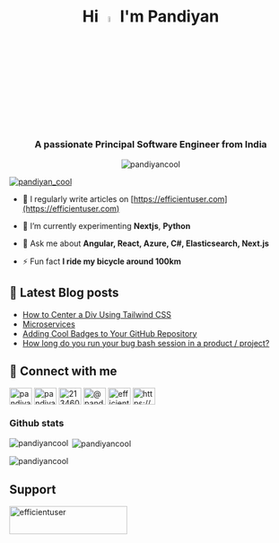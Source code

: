 <h1 align="center">Hi <img src="https://media.giphy.com/media/hvRJCLFzcasrR4ia7z/giphy.gif" width="5%"> I'm Pandiyan</h1>
<h3 align="center">A passionate Principal Software Engineer from India</h3>

<p align="center"> <img src="https://komarev.com/ghpvc/?username=pandiyancool&label=Profile%20views&color=0e75b6&style=flat" alt="pandiyancool" /> </p>


<p align="left"> <a href="https://twitter.com/pandiyan_cool" target="blank"><img src="https://img.shields.io/twitter/follow/pandiyan_cool?logo=twitter&style=for-the-badge" alt="pandiyan_cool" /></a> </p>

- 📝 I regularly write articles on [https://efficientuser.com](https://efficientuser.com)

- 🌱 I’m currently experimenting **Nextjs**, **Python**

- 💬 Ask me about **Angular, React, Azure, C#, Elasticsearch, Next.js**

- ⚡ Fun fact **I ride my bicycle around 100km**

## 📕 Latest Blog posts
<!-- BLOG-POST-LIST:START -->
- [How to Center a Div Using Tailwind CSS](https://efficientuser.com/2024/07/29/how-to-center-a-div-using-tailwind-css/)
- [Microservices](https://dev.to/pandiyancool/microservices-2den)
- [Adding Cool Badges to Your GitHub Repository](https://dev.to/pandiyancool/adding-cool-badges-to-your-github-repository-4f32)
- [How long do you run your bug bash session in a product / project?](https://dev.to/pandiyancool/how-long-do-you-run-your-bug-bash-session-in-a-product-project-22mn)
<!-- BLOG-POST-LIST:END -->

##  📧 Connect with me
<p align="left">
<a href="https://dev.to/pandiyancool" target="blank"><img align="center" src="https://raw.githubusercontent.com/rahuldkjain/github-profile-readme-generator/master/src/images/icons/Social/devto.svg" alt="pandiyancool" height="30" width="40" /></a>
<a href="https://twitter.com/pandiyan_cool" target="blank"><img align="center" src="https://raw.githubusercontent.com/rahuldkjain/github-profile-readme-generator/master/src/images/icons/Social/twitter.svg" alt="pandiyan_cool" height="30" width="40" /></a>
<a href="https://stackoverflow.com/users/2134604" target="blank"><img align="center" src="https://raw.githubusercontent.com/rahuldkjain/github-profile-readme-generator/master/src/images/icons/Social/stack-overflow.svg" alt="2134604" height="30" width="40" /></a>
<a href="https://medium.com/@pandiyan_cool" target="blank"><img align="center" src="https://raw.githubusercontent.com/rahuldkjain/github-profile-readme-generator/master/src/images/icons/Social/medium.svg" alt="@pandiyan_cool" height="30" width="40" /></a>
<a href="https://www.youtube.com/c/efficientuser" target="blank"><img align="center" src="https://raw.githubusercontent.com/rahuldkjain/github-profile-readme-generator/master/src/images/icons/Social/youtube.svg" alt="efficientuser" height="30" width="40" /></a>
<a href="https://efficientuser.com/feed/" target="blank"><img align="center" src="https://raw.githubusercontent.com/rahuldkjain/github-profile-readme-generator/master/src/images/icons/Social/rss.svg" alt="https://efficientuser.com/feed/" height="30" width="40" /></a>
</p>

### Github stats
<p><img align="left" src="https://github-readme-stats.vercel.app/api/top-langs?username=pandiyancool&show_icons=true&locale=en&layout=compact" alt="pandiyancool" /></p>

<p>&nbsp;<img align="center" src="https://github-readme-stats.vercel.app/api?username=pandiyancool&show_icons=true&locale=en" alt="pandiyancool" /></p>

<p><img align="center" src="https://github-readme-streak-stats.herokuapp.com/?user=pandiyancool&" alt="pandiyancool" /></p>


## Support
<p><a href="https://www.buymeacoffee.com/efficientuser"> <img align="left" src="https://cdn.buymeacoffee.com/buttons/v2/default-yellow.png" height="50" width="210" alt="efficientuser" /></a></p><br><br>
